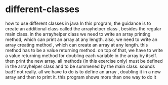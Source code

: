 # different-classes
how to use different classes in java
In this program, the guidance is to create an additional class called the arrayhelper class , besides the regular main class.
in the arrayhelper class we need to write an array printing method, which can print an array at any length.
also, we need to write an array creating method , which can create an array at any length. this method has to be a value returning method.
on top of that, we have to write a value returning method for doubling each variable in the array by itself.
then print the new array.
all methods (in this exercise only) must be defined in the arrayhelper class and to be summened by the main class.
sounds bad?
not really.
all we have to do is to define an array , doubling it in a new array and then to print it.
this program shows more than one way to do it
